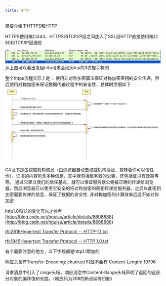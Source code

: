 ```yaml
---
title: HTTP
---
```

简要介绍下HTTPS和HTTP

HTTPS使用端口443，HTTPS和TCP/IP层之间加入了SSL层HTTP直接使用端口80和TCP/IP层通信

![image](../blog_img/https_tcp.jpg)
从上图可以看出发起http请求会经历tcp的3次握手机制

整个https流程实际上是： 使用非对称加密算法保证对称加密密钥的安全传递，然后使用对称加密来保证数据传输过程中的安全性，总体时序图如下
![image](../blog_img/https.jpg)

CA证书是由权威机构颁发（由浏览器自动去权威机构验证，意味着你可以信任他），证书的内容包含多种信息，其中就包括服务器的公钥，还包括证书有效期等等。 
通过它建立我们的信任基点，就可以保证服务器公钥被正确的传递给浏览器，然后浏览器可以使用它安全的把对称加密的密钥传递给服务器，之后以此密钥加密需要传递的信息，保证了数据的安全性.
非对称加密的计算效率远远不如对称加密

http1.0和1.1的变化可以才参考[http://blog.csdn.net/hguisu/article/details/8608888](http://blog.csdn.net/hguisu/article/details/8608888)

[rfc2616Hypertext Transfer Protocol -- HTTP-1.1.txt](http://www.ietf.org/rfc/rfc2616.txt)

[rfc1945Hypertext Transfer Protocol -- HTTP 1.0.txt](http://www.ietf.org/rfc/rfc1945.txt)

有个需要注意的地方，以下字段都是http1.1增加的

响应头含有Transfer-Encoding: chunked 时就不会有 Content-Length: 19796

请求消息中引入了range头域，响应消息中Content-Range头域声明了返回的这部分对象的偏移值和长度。（响应码为206的断点续传机制）



